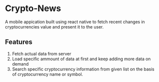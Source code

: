 # Crypto-News
A mobile appication built using react native to fetch recent changes in cryptocurrencies value and present it to the user.

## Features
1. Fetch actual data from server
2. Load specific ammount of data at first and keep adding more data on demand
3. Search specific cryptocurrency information from given list on the basis of cryptocurrency name or symbol.
